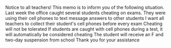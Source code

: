 Notice to all teachers!
This memo is to inform you of the following situation.
Last week the office caught several students cheating on exams.
They were using their cell phones to text message answers to other students
I want all teachers to collect their student's cell phones before every exam
Cheating will not be tolerated
If students are caught with cell phones during a test, it will automatically be considered cheating
The student will receive an F and two-day suspension from school
Thank you for your assistance